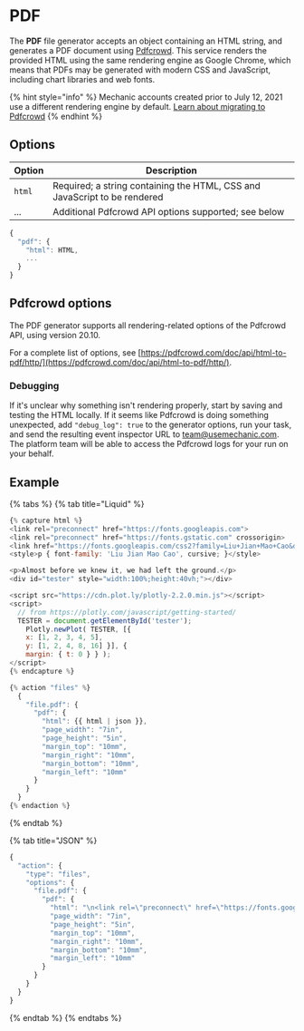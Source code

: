 # PDF

The **PDF** file generator accepts an object containing an HTML string, and generates a PDF document using [Pdfcrowd](https://pdfcrowd.com). This service renders the provided HTML using the same rendering engine as Google Chrome, which means that PDFs may be generated with modern CSS and JavaScript, including chart libraries and web fonts.

{% hint style="info" %}
Mechanic accounts created prior to July 12, 2021 use a different rendering engine by default. [Learn about migrating to Pdfcrowd](migrating-to-pdfcrowd.md)
{% endhint %}

## Options

| Option | Description                                                               |
| ------ | ------------------------------------------------------------------------- |
| `html` | Required; a string containing the HTML, CSS and JavaScript to be rendered |
| ...    | Additional Pdfcrowd API options supported; see below                      |

```javascript
{
  "pdf": {
    "html": HTML,
    ...
  }
}
```

## Pdfcrowd options

The PDF generator supports all rendering-related options of the Pdfcrowd API, using version 20.10.

For a complete list of options, see [https://pdfcrowd.com/doc/api/html-to-pdf/http/](https://pdfcrowd.com/doc/api/html-to-pdf/http/).

### Debugging

If it's unclear why something isn't rendering properly, start by saving and testing the HTML locally. If it seems like Pdfcrowd is doing something unexpected, add `"debug_log": true` to the generator options, run your task, and send the resulting event inspector URL to [team@usemechanic.com](mailto:team@usemechanic.com). The platform team will be able to access the Pdfcrowd logs for your run on your behalf.

## Example

{% tabs %}
{% tab title="Liquid" %}
```javascript
{% capture html %}
<link rel="preconnect" href="https://fonts.googleapis.com">
<link rel="preconnect" href="https://fonts.gstatic.com" crossorigin>
<link href="https://fonts.googleapis.com/css2?family=Liu+Jian+Mao+Cao&display=swap" rel="stylesheet">
<style>p { font-family: 'Liu Jian Mao Cao', cursive; }</style>

<p>Almost before we knew it, we had left the ground.</p>
<div id="tester" style="width:100%;height:40vh;"></div>

<script src="https://cdn.plot.ly/plotly-2.2.0.min.js"></script>
<script>
  // from https://plotly.com/javascript/getting-started/
  TESTER = document.getElementById('tester');
	Plotly.newPlot( TESTER, [{
	x: [1, 2, 3, 4, 5],
	y: [1, 2, 4, 8, 16] }], {
	margin: { t: 0 } } );
</script>
{% endcapture %}

{% action "files" %}
  {
    "file.pdf": {
      "pdf": {
        "html": {{ html | json }},
        "page_width": "7in",
        "page_height": "5in",
        "margin_top": "10mm",
        "margin_right": "10mm",
        "margin_bottom": "10mm",
        "margin_left": "10mm"
      }
    }
  }
{% endaction %}
```
{% endtab %}

{% tab title="JSON" %}
```javascript
{
  "action": {
    "type": "files",
    "options": {
      "file.pdf": {
        "pdf": {
          "html": "\n<link rel=\"preconnect\" href=\"https://fonts.googleapis.com\">\n<link rel=\"preconnect\" href=\"https://fonts.gstatic.com\" crossorigin>\n<link href=\"https://fonts.googleapis.com/css2?family=Liu+Jian+Mao+Cao&display=swap\" rel=\"stylesheet\">\n<style>p { font-family: 'Liu Jian Mao Cao', cursive; }</style>\n\n<p>Almost before we knew it, we had left the ground.</p>\n<div id=\"tester\" style=\"width:100%;height:40vh;\"></div>\n\n<script src=\"https://cdn.plot.ly/plotly-2.2.0.min.js\"></script>\n<script>\n  // from https://plotly.com/javascript/getting-started/\n  TESTER = document.getElementById('tester');\n\tPlotly.newPlot( TESTER, [{\n\tx: [1, 2, 3, 4, 5],\n\ty: [1, 2, 4, 8, 16] }], {\n\tmargin: { t: 0 } } );\n</script>\n",
          "page_width": "7in",
          "page_height": "5in",
          "margin_top": "10mm",
          "margin_right": "10mm",
          "margin_bottom": "10mm",
          "margin_left": "10mm"
        }
      }
    }
  }
}
```
{% endtab %}
{% endtabs %}
